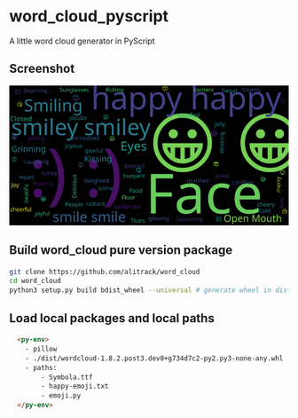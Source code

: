 # word_cloud_pyscript

A little word cloud generator  in PyScript

## Screenshot
![](emoji.svg)

## Build word_cloud pure version package

```BASH
git clone https://github.com/alitrack/word_cloud
cd word_cloud
python3 setup.py build bdist_wheel --universal # generate wheel in dist folder
```

## Load local packages and local paths

```HTML
  <py-env>
    - pillow
    - ./dist/wordcloud-1.8.2.post3.dev0+g734d7c2-py2.py3-none-any.whl
    - paths:
        - Symbola.ttf
        - happy-emoji.txt
        - emoji.py
  </py-env>
```

